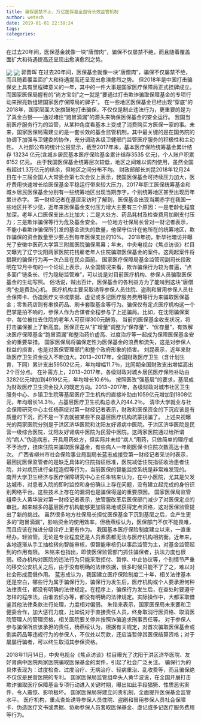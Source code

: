 ```yaml
---
title: 骗保屡禁不止，万亿医保基金亟待长效监管机制
author: wetech
date: 2019-01-01 22:38:24
tags: 
categories: 
---
```

在过去20年间，医保基金就像一块“唐僧肉”，骗保不仅屡禁不绝，而且随着覆盖面扩大和待遇提高还呈现出愈演愈烈之势。
<!-- more -->
<img align="center" border="0" src="https://imgcdn.yicai.com/uppics/images/2019/01/cbf9265c531b89e81a93a5955d5c7df5.jpg" />
<img align="center" border="0" src="https://imgcdn.yicai.com/uppics/images/2019/01/658d1277cde1d9ce7d7627f0725ed986.jpg" />
郭晋晖
在过去20年间，医保基金就像一块“唐僧肉”，骗保不仅屡禁不绝，而且随着覆盖面扩大和待遇提高还呈现出愈演愈烈之势。
但2018年是中国打击骗保史上具有里程碑意义的一年，其中的一件大事是国家医疗保障局正式挂牌成立。而国家医保局握有的“尚方宝剑”之一就是“要通过打击欺诈骗取保障基金的专项行动来擦亮新组建国家医疗保障局的牌子”。
在一些地区医保基金已经出现“穿底”的2018年，国家层面大张旗鼓地打击骗保，不仅仅是制止违法行为，更重要的是为了真金白银——通过堵住“跑冒滴漏”的源头来确保医保基金的安全运行。
我国当前医疗服务行为的监管，从某种角度看基本上变成了消费购买方医保一家的事。未来，国家医保局需建立的是一套长效的基金监管机制，其中最关键的是在国务院的协调下加强与卫健委的协作，充分调动各级卫健部门监管医疗服务的积极性和主动性。
人社部公布的统计公报显示，截至2017年末，基本医疗保险统筹基金累计结存 13234 亿元(含城乡居民基本医疗保险基金累计结存3535 亿元)，个人账户积累 6152 亿元。
由于我国医保基金统筹层次较低，地区之间难以调剂使用，虽然全国有超过1.3万亿元的结余，但地区之间分布不均。
财政部部长刘昆2018年12月24日在十三届全国人大常委会第七次会议上表示，我国医保基金可持续压力加大，医疗费用快速增长给医保基金平稳运行带来较大压力，2017年职工医保统筹基金和城乡居民医保基金分别有一些统筹地区出现当期赤字，个别统筹地区甚至出现历年累计赤字。
第一财经记者在基层采访时了解到，医保基金出现当期赤字在我国一些地区并不少见，近年来医保基金支付压力增大主要有三个原因：一是老龄化程度加深，老年人口医保支出占比加大；二是大处方、药品耗材及检查费用加剧支付压力；三是欺诈骗保等行为危及基金安全。
一位地方社保局长曾对一财记者表示，不能小看欺诈骗保所引发的基金流失的数量，他保守估计在他所在的统筹地区，欺诈骗保的资金数量至少要占到每年医保支出的10%。
2018年初，新华社暗访并曝光了安徽中医药大学第三附属医院骗保黑幕；年末，中央电视台《焦点访谈》栏目又曝光了辽宁沈阳两家医院花钱雇老年人住院骗取医保基金的案件。这两起案件将猖獗的骗保行为再一次凸显在民众面前。
国家医疗保障局基金监管司副司长段政明在12月中旬的一个论坛上表示，从全国情况来看，欺诈骗保行为较为普遍，“点多面广链条长、行为隐秘监管难”，可以说是对目前医疗机构、参保人员骗取医保基金的生动写照。
俗话说，贼出百计，医保基金的各利益方为了能啃到这块“唐僧肉”也是费劲心机。
医疗机构主要采取诱导参保人员住院、盗刷和冒用参保人员社会保障卡、伪造医疗文书或票据、虚记或多记医疗服务费用等行为来骗取医保基金；零售药店则有串换药品、刷卡套取基金等行为。骗保仅有定点医疗机构这一个巴掌是拍不响的，参保人作为合谋者全程参与了上述骗局。比如，在沈阳骗保案中，每位被拉去住院的老年人可获得300元酬劳。
当前的医保基金收支状况，将打击骗保推上了新高度。医保正在从“扩增量”调整为“保存量”、“优存量”，有效解决医疗保障基金“跑冒滴漏”和整治药价虚高、过度治疗等一起成为保障医保基金安全的重要举措。
国家医保局将骗保定性为医保基金的浪费和流失，这是对参保人权益的损害，也是对医保管理部门和整个政府形象的损害。
刘昆表示，近年来财政医疗卫生资金投入不断加大。2013~2017年，全国财政医疗卫生（含计划生育，下同）累计支出59502亿元，年均增幅11.7％，比同期全国财政支出增幅高出2个百分点。
在补需方上，2013~2017年，各级财政对城乡居民医疗保险补助由3282亿元增加到4919亿元，年均增长10.6％。
按照医改“强基层”的要求，基层成为财政医疗卫生资金投入的既定方向。2013~2017年，各级财政对城市社区卫生服务中心、乡镇卫生院等基层医疗卫生机构的直接补助由1059亿元增加到1808亿元，年均增长14.3％，占基层医疗卫生机构总收入的44.2％。
清华大学就业与社会保障研究中心主任杨燕绥对第一财经记者表示，财政和医保资金的下沉应该是有质量的下沉，而不是一下去就被某些不良基层医疗机构坑蒙拐骗了。
上述央视曝光的两家医院分别是于洪区济华医院和沈阳友好肾病中医院。于洪区济华医院是民营一级综合医院，沈阳友好肾病中医院为民营中医院。这两家医院通过给所谓的“病人”伪造病志，开具用药处方，但实际并未给“病人”用药，只做简单的理疗或不予治疗，挂床住院来骗取医保基金，有些病人一年刷医保卡住院次数高达十数次。
广西省柳州市社会保险事业局副局长蓝志成接受第一财经记者采访时表示，最困扰医保监管者的是缺乏具体的住院指征标准，医院减低住院指征收治患者住院，并对病历进行全程造假等行为，当前医保的智能监控系统是非常难发现的。
南开大学卫生经济与医疗保障研究中心主任朱铭来认为，在中小医院，尤其是欠发达城市，对患者入院的即时监控和身份确认上存在问题，没有建立起完成的身份识别网络平台。这些技术上存在的漏洞也是骗保得逞的重要原因。
国家医保局监管组牵头人黄华波对第一财经记者表示，放管服改革后医保部门减少了对医保定点的审批，越来越多的基层医疗机构能够更加容易地或获得定点资格，这对医保监管提出了新的挑战。
虽然很多地方社保局长担忧医保基金下沉到基层之后，会产生更多的“跑冒滴漏”，影响资金的使用效率，但杨燕绥认为，医保部门不仅不能畏难，而且应该在推进分级诊疗上更有作为。
我国基本医疗保险制度建立以来，一直重经办，轻监管。无论是专业程度还是人员素质都无法与医疗机构相抗衡。近年来，各地逐渐从手工抽检转向智能审核，但智能审核仍以事后监管为主，对基金监管起到的作用有限。
朱铭来也指出，即使医保监管部门抓住骗保者，执法力度也很弱。经办机构对医院的违法行为只能采取拒付、暂停、中止协议等，个别情节严重的移交公安机关之后，由于没有明确的法律依据，很多时候只能不了了之，难以对社会形成震慑作用。
蓝志成认为，我国建立医疗保险制度二十年，相关法律基本还是空白，哪些行为属于骗保行为，骗保行为发生后，医疗机构或个人要承担何种法律责任，都没有明确的法律规定。在程序上，骗保行为发生后，在查处时要遵守怎样的程序法，由谁去侦办等，都没有明确的法律规定。实际操作中，大都采取借鉴其他法律条款进行处理，力度相对偏弱。
朱铭来表示，国家医保局未来要和卫健委合作，加大惩罚力度，比如说对于直接责任人员，终身取消行医资格、取消医院管理人的管理资格，相关医院要关停并按照诈骗追求刑事责任等。
对于参保人参与骗保所应该承担的责任，杨燕绥认为，根据有关规定，对首次骗取医保基金或倒卖药品等违规行为的参保人，不仅处以罚款，还应当暂停其医保结算资格；对于屡屡行骗者，可以终生取消其参保资格。
 
 
2018年11月14日，中央电视台《焦点访谈》栏目曝光了沈阳于洪区济华医院、友好肾病中医院两家医院骗取医保基金的案件，引起了社会广泛关注。
骗保行为的具体表现为：过度检查、过度治疗、无病治疗、轻病重治、乱收费等，而且骗保绝不仅仅是民营医院的专利。
国家医保局监管组牵头人黄华波说，在全国开展打击欺诈骗取医疗保障基金专项行动进入关键时期，曝出如此手段猖獗、性质恶劣案件，令人震惊、影响极坏。
国家医保局将建立问责机制，全面提升医保基金监管水平。
医疗机构，重点查处诱导参保人员住院、盗刷和冒用参保人员社会保障卡、伪造医疗文书或票据、协助参保人员套取医保基金、虚记或多记医疗服务费用等行为。
